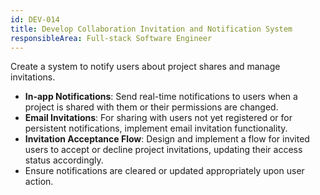```yaml
---
id: DEV-014
title: Develop Collaboration Invitation and Notification System
responsibleArea: Full-stack Software Engineer
---
```

Create a system to notify users about project shares and manage invitations.
*   **In-app Notifications**: Send real-time notifications to users when a project is shared with them or their permissions are changed.
*   **Email Invitations**: For sharing with users not yet registered or for persistent notifications, implement email invitation functionality.
*   **Invitation Acceptance Flow**: Design and implement a flow for invited users to accept or decline project invitations, updating their access status accordingly.
*   Ensure notifications are cleared or updated appropriately upon user action.
